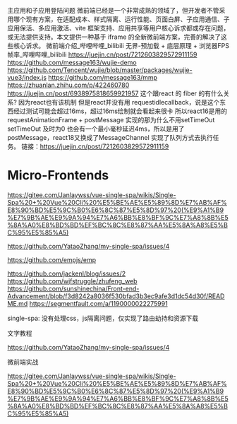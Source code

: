 
主应用和子应用登陆问题
微前端已经是一个非常成熟的领域了，但开发者不管采用哪个现有方案，在适配成本、样式隔离、运行性能、页面白屏、子应用通信、子应用保活、多应用激活、vite 框架支持、应用共享等用户核心诉求都或存在问题，或无法提供支持。本文提供一种基于 iframe 的全新微前端方案，完善的解决了这些核心诉求。
微前端介绍_哔哩哔哩_bilibili
无界-预加载 + 底层原理 + 浏览器FPS帧率_哔哩哔哩_bilibili
https://juejin.cn/post/7212603829572911159
https://github.com/message163/wujie-demo
https://github.com/Tencent/wujie/blob/master/packages/wujie-vue3/index.js
https://github.com/message163/mmp
https://zhuanlan.zhihu.com/p/422460780
https://juejin.cn/post/6938975818659921957
这个跟react 的 fiber 的有什么关系?
因为react也有该机制 但是react并没有用 requestidlecallback，说是这个东西经过测试可能会超过16ms，超过16ms绘制就会看起来很卡 所以react16是用的 requestAnimationFrame + postMessage 实现的那为什么不用setTimeOut setTimeOut 及时为0 也会有一个最小毫秒延迟4ms，所以是用了postMessage，react18又换成了MessageChannel 实现了队列方式去执行任务。
链接：https://juejin.cn/post/7212603829572911159
# Micro-Frontends

https://gitee.com/Janlaywss/vue-single-spa/wikis/Single-Spa%20+%20Vue%20Cli%20%E5%BE%AE%E5%89%8D%E7%AB%AF%E8%90%BD%E5%9C%B0%E6%8C%87%E5%8D%97%20(%E9%A1%B9%E7%9B%AE%E9%9A%94%E7%A6%BB%E8%BF%9C%E7%A8%8B%E5%8A%A0%E8%BD%BD%EF%BC%8C%E8%87%AA%E5%8A%A8%E5%BC%95%E5%85%A5)

https://github.com/YataoZhang/my-single-spa/issues/4

https://github.com/empjs/emp


https://github.com/jackenl/blog/issues/2
https://github.com/wjfstruggle/zhufeng_web
https://github.com/sunshinechina/Front-end-Advancement/blob/f3d8242a8036f530bfad3b3ec9afe3d1dc54d30f/README.md
https://segmentfault.com/a/1190000022275991

single-spa: 没有处理css，js隔离问题，仅实现了路由劫持和资源下载

文字教程

https://github.com/YataoZhang/my-single-spa/issues/4

微前端实战

https://gitee.com/Janlaywss/vue-single-spa/wikis/Single-Spa%20+%20Vue%20Cli%20%E5%BE%AE%E5%89%8D%E7%AB%AF%E8%90%BD%E5%9C%B0%E6%8C%87%E5%8D%97%20(%E9%A1%B9%E7%9B%AE%E9%9A%94%E7%A6%BB%E8%BF%9C%E7%A8%8B%E5%8A%A0%E8%BD%BD%EF%BC%8C%E8%87%AA%E5%8A%A8%E5%BC%95%E5%85%A5)


